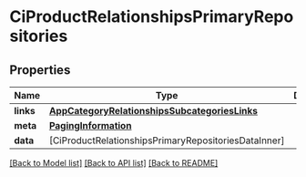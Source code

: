 # CiProductRelationshipsPrimaryRepositories

## Properties
Name | Type | Description | Notes
------------ | ------------- | ------------- | -------------
**links** | [**AppCategoryRelationshipsSubcategoriesLinks**](AppCategoryRelationshipsSubcategoriesLinks.md) |  | [optional] 
**meta** | [**PagingInformation**](PagingInformation.md) |  | [optional] 
**data** | [CiProductRelationshipsPrimaryRepositoriesDataInner] |  | [optional] 

[[Back to Model list]](../README.md#documentation-for-models) [[Back to API list]](../README.md#documentation-for-api-endpoints) [[Back to README]](../README.md)


